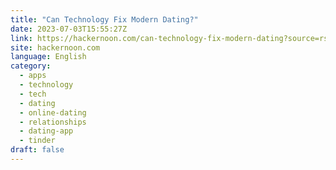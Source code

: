 ```yaml
---
title: "Can Technology Fix Modern Dating?"
date: 2023-07-03T15:55:27Z
link: https://hackernoon.com/can-technology-fix-modern-dating?source=rss&utm_medium=RSS&utm_source=news.12bit.vn
site: hackernoon.com
language: English
category:
  - apps
  - technology
  - tech
  - dating
  - online-dating
  - relationships
  - dating-app
  - tinder
draft: false
---
```

